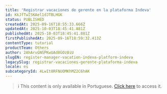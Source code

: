 ```yaml
---
title: 'Registrar vacaciones de gerente en la plataforma Indeva'
id: KkJfTwISKAel1dJTBLHGK
status: PUBLISHED
createdAt: 2025-09-16T18:55:33.666Z
updatedAt: 2025-10-03T18:45:41.881Z
publishedAt: 2025-10-03T18:45:41.881Z
firstPublishedAt: 2025-09-16T18:59:32.413Z
contentType: tutorial
productTeam: Others
author: 2AhArvGNSPKwUAd8GOz0iU
slugEN: register-manager-vacation-indeva-platform-indeva
legacySlug: registrar-vacaciones-gerente-plataforma-indeva
locale: es
subcategoryId: 4LwIt8RFNUOMKhMZ2C6hAK
---
```


> ℹ️ This content is only available in Portuguese. [Click here](/es/tutorial/registrar-ferias-gerente-plataforma-indeva--KkJfTwISKAel1dJTBLHGK) to access it.
